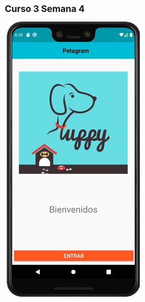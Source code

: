 # Curso 3 Semana 4

![screenshot](https://github.com/hugokan/Curso3Semana4/blob/main/petagram1.png)




